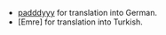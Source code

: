 * [padddyyy](https://github.com/padddyyy) for translation into German.
* [Emre] for translation into Turkish.